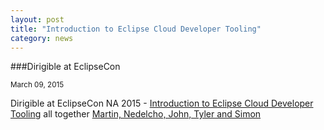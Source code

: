 ```yaml
---
layout: post
title: "Introduction to Eclipse Cloud Developer Tooling"
category: news
---
```


###Dirigible at EclipseCon

<sub class="post-info">March 09, 2015</sub>

Dirigible at EclipseCon NA 2015 - 
[Introduction to Eclipse Cloud Developer Tooling](https://www.eclipsecon.org/na2015/session/introduction-eclipse-cloud-developer-tooling)
all together
[Martin, Nedelcho, John, Tyler and Simon](https://twitter.com/delchevn/status/575081119407738881)
